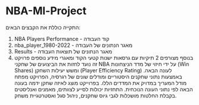 # NBA-Ml-Project
התקייה כוללת את הקבצים הבאים:
1. NBA Players Performance - קוד העבודה
2. nba_player_1980-2022 - מאגר הנתונים של העבודה
3. Results - מאגר הנתונים של תוצאות העבודה
4. בנוסף מצורפים 2 תיקיות עם גרסאות ישנות קטעי הקוד ומאגרי מידע נוספים
פרויקט זה נועד לחזות את הביצועים של שחקני NBA על ידי חיזוי של מדד הניצחונות (Win Shares) ומשש יעילות השחקן (Player Efficiency Rating) לעונה הבאה. באמצעות נתוני שחקנים היסטוריים ומודלים שונים של רגרסיה, הפרויקט מפתח מודל המעריך במדויק את המדדים הללו. בפרוייקט מוצג לאיזה שחקן ידמה בעונה הבאה לפי נתוני העונה הנוכחית. התחזיות יכולות לסייע לצוותים, מאמנים ואנליסטים בקבלת החלטות מושכלות לגבי גיוס שחקנים, ניהול סגל ואסטרטגיית משחק.
